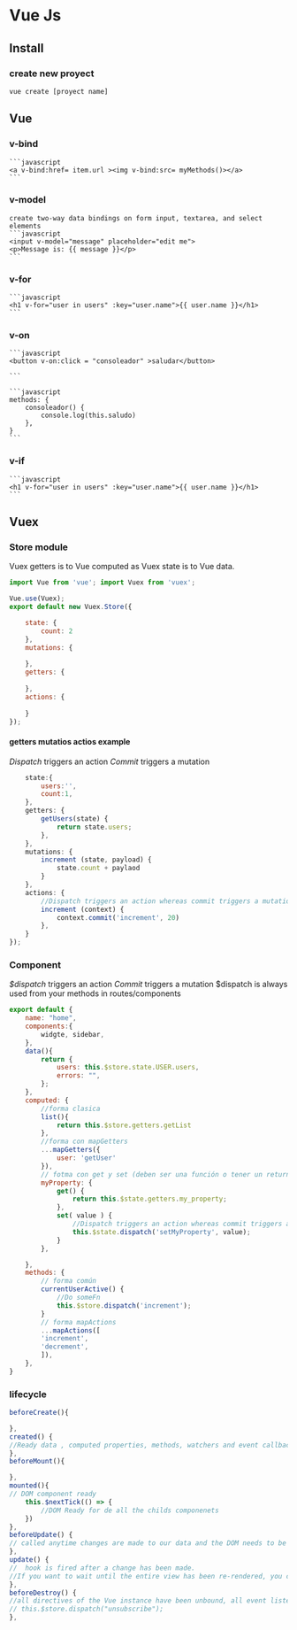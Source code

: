 # Vue Js

## Install

### create new proyect

`vue create [proyect name]`


## Vue

### v-bind
	```javascript
	<a v-bind:href= item.url ><img v-bind:src= myMethods()></a>
	```

### v-model
	create two-way data bindings on form input, textarea, and select elements
	```javascript
	<input v-model="message" placeholder="edit me">
	<p>Message is: {{ message }}</p>
	```

### v-for
	```javascript
	<h1 v-for="user in users" :key="user.name">{{ user.name }}</h1>
	```

### v-on
	```javascript
	<button v-on:click = "consoleador" >saludar</button>

	```
 
	```javascript
	methods: {
        consoleador() {
            console.log(this.saludo)
        },
    }
	```

### v-if
	```javascript
	<h1 v-for="user in users" :key="user.name">{{ user.name }}</h1>
	```

## Vuex 

### Store module
Vuex getters is to Vue computed as Vuex state is to Vue data.

```javascript
import Vue from 'vue'; import Vuex from 'vuex';

Vue.use(Vuex);
export default new Vuex.Store({	

    state: {
        count: 2
    },
    mutations: {
        
    },
    getters: {
        
    },
    actions: {
        
    }
});

```
#### getters mutatios actios example
*Dispatch* triggers an action 
*Commit* triggers a mutation

```javascript
	state:{
		users:'',
		count:1,
	},
    getters: {
		getUsers(state) {
			return state.users;
		},
	},
	mutations: {
		increment (state, payload) {
			state.count + paylaod
		}
	},
    actions: {
		//Dispatch triggers an action whereas commit triggers a mutation
		increment (context) {
			context.commit('increment', 20)
		},
    }
});

```

### Component
*$dispatch* triggers an action 
*Commit* triggers a mutation
$dispatch is always used from your methods in routes/components

```javascript
export default {
	name: "home",
	components:{
		widgte, sidebar,
	},
	data(){
        return {
            users: this.$store.state.USER.users,
            errors: "",
        };
	},
	computed: {
		//forma clasica
        list(){ 
            return this.$store.getters.getList
		},
		//forma con mapGetters
        ...mapGetters({
            user: 'getUser'
        }),
		// fotma con get y set (deben ser una función o tener un return)
		myProperty: {
			get() {
				return this.$state.getters.my_property;
			},
			set( value ) {
				//Dispatch triggers an action whereas commit triggers a mutation
				this.$state.dispatch('setMyProperty', value);
			}
		},

	},
	methods: {
		// forma común
		currentUserActive() {
			//Do someFn
			this.$store.dispatch('increment');
		}
		// forma mapActions
		...mapActions([
		'increment',
		'decrement',
		]),
	},		
}

```

### lifecycle 
```javascript
beforeCreate(){

},
created() {
//Ready data , computed properties, methods, watchers and event callbacks 
},
beforeMount(){

},
mounted(){
// DOM component ready
	this.$nextTick(() => {
		//DOM Ready for de all the childs componenets
	})	
},
beforeUpdate() {
// called anytime changes are made to our data and the DOM needs to be updated, right before the DOM is patched
},
update() {
//  hook is fired after a change has been made.
//If you want to wait until the entire view has been re-rendered, you can use vm.$nextTick inside of updated:
},
beforeDestroy() {
//all directives of the Vue instance have been unbound, all event listeners have been removed, and all child Vue instances have also been destroyed.
// this.$store.dispatch("unsubscribe");
},

```